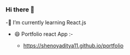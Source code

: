### Hi there 👋
-🔭 I’m currently learning React.js
- 😄 Portfolio react App :-  

  - https://shenoyaditya11.github.io/portfolio
<!--
**shenoyaditya11/shenoyaditya11** is a ✨ _special_ ✨ repository because its `README.md` (this file) appears on your GitHub profile.

Here are some ideas to get you started:

- 🔭 I’m currently working on ...
- 🌱 I’m currently learning ...
- 👯 I’m looking to collaborate on ...
- 🤔 I’m looking for help with ...
- 💬 Ask me about ...
- 📫 How to reach me: ...
- 😄 Pronouns: ...
- ⚡ Fun fact: ...
-->
